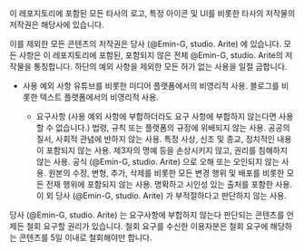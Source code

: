 이 레포지토리에 포함된 모든 타사의 로고, 특정 아이콘 및 UI를 비롯한 타사의 저작물의 저작권은 해당사에 있습니다.

이를 제외한 모든 콘텐츠의 저작권은 당사 (@Emin-G, studio. Arite) 에 있습니다.
모든 사항은 이 레포지토리에 포함된, 포함되지 않은 전체 @Emin-G, studio. Arite의 저작물을 통칭합니다.
하단의 예외 사항을 제외한 모든 허가 없는 사용을 일절 금합니다.

- 사용 예외 사항
유튜브를 비롯한 미디어 플랫폼에서의 비영리적 사용.
블로그를 비롯한 텍스트 플랫폼에서의 비영리적 사용.

  - 요구사항
  (사용 예외 사항에 부합하더라도 요구 사항에 부합하지 않는다면 사용할 수 없습니다.)
  법령, 규칙 또는 플랫폼의 규정에 위배되지 않는 사용.
  공공의 질서, 사회적 관념에 반하지 않는 사용.
  특정 사상, 신조 및 종교, 정치적인 내용이 포함되지 않는 사용.
  제3자의 명예 등을 손상시키지 않고, 권리를 침해하지 않는 사용.
  공식 (@Emin-G, studio. Arite) 으로 오해 또는 오인되지 않는 사용.
  원본의 수정, 변형, 추가, 삭제를 비롯한 모든 변경 행위 및 배포를 비롯한 모든 전재 행위에 포함되지 않는 사용.
  명확하고 시인성 있는 출처를 포함한 사용.
  이 외 당사 (@Emin-G, studio. Arite) 가 부적절하다고 판단하지 않는 사용.

당사 (@Emin-G, studio. Arite) 는 요구사항에 부합하지 않는다 판단되는 콘텐츠를 언제든 철회 요구할 권리가 있습니다.
철회 요구를 수신한 이용자분은 철회 요구에 해당하는 콘텐츠를 5일 이내로 철회해야만 합니다.
